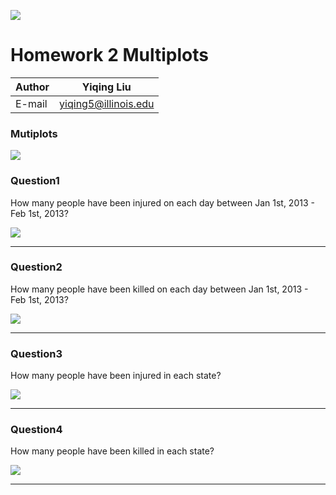 ![](https://ws2.sinaimg.cn/large/006tNbRwly1fvgrxaqgt6j30360360sz.jpg)
# Homework 2 Multiplots

|Author|Yiqing Liu|
|---|---
|E-mail|yiqing5@illinois.edu

### Mutiplots
![](https://ws1.sinaimg.cn/large/006tNbRwly1fvh3xjxatxj31kw1bfmzm.jpg)



### Question1
How many people have been injured on each day between Jan 1st, 2013 - Feb 1st, 2013?

![](https://ws1.sinaimg.cn/large/006tNbRwly1fvh0wa8bmij30rs0goaa9.jpg)

****
### Question2
How many people have been killed on each day between Jan 1st, 2013 - Feb 1st, 2013?

![](https://ws2.sinaimg.cn/large/006tNbRwly1fvh0wt833wj30rs0gomxc.jpg)
****
### Question3
How many people have been injured in each state?

![](https://ws4.sinaimg.cn/large/006tNbRwly1fvh0wwrcglj30rs0godgh.jpg)
****
### Question4
How many people have been killed in each state?

![](https://ws4.sinaimg.cn/large/006tNbRwly1fvh0x0fv3bj30rs0goq3k.jpg)
****


